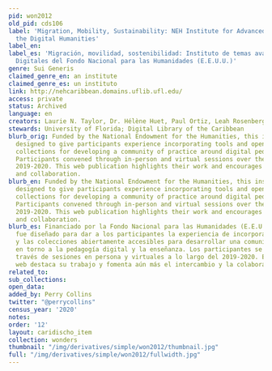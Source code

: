 ```yaml
---
pid: won2012
old_pid: cds106
label: 'Migration, Mobility, Sustainability: NEH Institute for Advanced Topics in
  the Digital Humanities'
label_en:
label_es: 'Migración, movilidad, sostenibilidad: Instituto de temas avanzados en Humanidades
  Digitales del Fondo Nacional para las Humanidades (E.E.U.U.)'
genre: Sui Generis
claimed_genre_en: an institute
claimed_genre_es: un instituto
link: http://nehcaribbean.domains.uflib.ufl.edu/
access: private
status: Archived
language: en
creators: Laurie N. Taylor, Dr. Hélène Huet, Paul Ortiz, Leah Rosenberg, et al.
stewards: University of Florida; Digital Library of the Caribbean
blurb_orig: Funded by the National Endowment for the Humanities, this institute was
  designed to give participants experience incorporating tools and openly accessible
  collections for developing a community of practice around digital pedagogy and teaching.
  Participants convened through in-person and virtual sessions over the course of
  2019-2020. This web publication highlights their work and encourages further sharing
  and collaboration.
blurb_en: Funded by the National Endowment for the Humanities, this institute was
  designed to give participants experience incorporating tools and openly accessible
  collections for developing a community of practice around digital pedagogy and teaching.
  Participants convened through in-person and virtual sessions over the course of
  2019-2020. This web publication highlights their work and encourages further sharing
  and collaboration.
blurb_es: Financiado por la Fondo Nacional para las Humanidades (E.E.U.U.), este Instituto
  fue diseñado para dar a los participantes la experiencia de incorporación de herramientas
  y las colecciones abiertamente accesibles para desarrollar una comunidad de práctica
  en torno a la pedagogía digital y la enseñanza. Los participantes se reunieron a
  través de sesiones en persona y virtuales a lo largo del 2019-2020. Esta publicación
  web destaca su trabajo y fomenta aún más el intercambio y la colaboración.
related_to:
sub_collections:
open_data:
added_by: Perry Collins
twitter: "@perrycollins"
census_year: '2020'
notes:
order: '12'
layout: caridischo_item
collection: wonders
thumbnail: "/img/derivatives/simple/won2012/thumbnail.jpg"
full: "/img/derivatives/simple/won2012/fullwidth.jpg"
---
```

